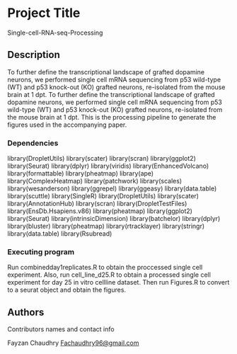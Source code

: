# Project Title

Single-cell-RNA-seq-Processing

## Description

To further define the transcriptional landscape of grafted dopamine neurons, we performed single cell mRNA sequencing from p53 wild-type (WT) and p53 knock-out (KO) grafted neurons, re-isolated from the mouse brain at 1 dpt. To further define the transcriptional landscape of grafted dopamine neurons, we performed single cell mRNA sequencing from p53 wild-type (WT) and p53 knock-out (KO) grafted neurons, re-isolated from the mouse brain at 1 dpt. This is the processing pipeline to generate the figures used in the accompanying paper.


### Dependencies
library(DropletUtils)
library(scater)
library(scran)
library(ggplot2)
library(Seurat)
library(dplyr)
library(viridis)
library(EnhancedVolcano)
library(formattable)
library(pheatmap)
library(ape)
library(ComplexHeatmap)
library(patchwork)
library(scales)
library(wesanderson)
library(ggrepel)
library(ggeasy)
library(data.table)
library(scuttle)
library(SingleR)
library(DropletUtils)
library(scater)
library(AnnotationHub)
library(scran)
library(DropletTestFiles)
library(EnsDb.Hsapiens.v86)
library(pheatmap)
library(ggplot2)
library(Seurat)
library(intrinsicDimension)
library(batchelor)
library(dplyr)
library(bluster)
library(pheatmap)
library(rtracklayer)
library(stringr)
library(data.table)
library(Rsubread)


### Executing program

Run combinedday1replicates.R to obtain the proccessed single cell experiment. Also, run cell_line_d25.R to obtain a processed single cell experiment for day 25 in vitro cellline dataset. Then run Figures.R to convert to a seurat object and obtain the figures.


## Authors

Contributors names and contact info

Fayzan Chaudhry Fachaudhry96@gmail.com
